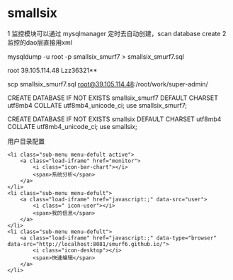 # smallsix

1 监控模块可以通过 mysqlmanager 定时去自动创建，scan database create
2 监控的dao层直接用xml 


mysqldump -u root -p smallsix_smurf7 > smallsix_smurf7.sql

root
39.105.114.48
Lzz36321**

scp smallsix_smurf7.sql  root@39.105.114.48:/root/work/super-admin/

CREATE DATABASE IF NOT EXISTS smallsix_smurf7 DEFAULT CHARSET utf8mb4 COLLATE utf8mb4_unicode_ci;
use smallsix_smurf7;


CREATE DATABASE IF NOT EXISTS smallsix DEFAULT CHARSET utf8mb4 COLLATE utf8mb4_unicode_ci;
use smallsix;


用户目录配置
```
<li class="sub-menu menu-defult active">
    <a class="load-iframe" href="monitor">
        <i class="icon-bar-chart"></i>
        <span>系统分析</span>
    </a>
</li>
<li class="sub-menu menu-defult">
    <a class="load-iframe" href="javascript:;" data-src="user">
        <i class=" icon-user"></i>
        <span>我的信息</span>
    </a>
</li>
<li class="sub-menu menu-defult">
    <a class="load-iframe" href="javascript:;" data-type="browser" data-src="http://localhost:8081/smurf6.github.io/">
        <i class="icon-desktop"></i>
        <span>快速编辑</span>
    </a>
</li>
```

